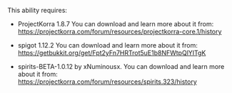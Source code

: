 This ability requires: 

- ProjectKorra 1.8.7
You can download and learn more about it from:
https://projectkorra.com/forum/resources/projectkorra-core.1/history

- spigot 1.12.2
You can download and learn more about it from:
https://getbukkit.org/get/Fpt2yFn7HRTrot5uE1b8NFWtpQlYITgK

- spirits-BETA-1.0.12 by xNuminousx.
You can download and learn more about it from:
https://projectkorra.com/forum/resources/spirits.323/history
